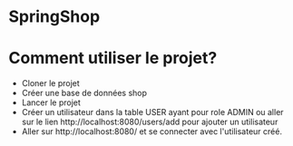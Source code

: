 # SpringShop
# Comment utiliser le projet?
 - Cloner le projet
 - Créer une base de données shop
 - Lancer le projet
 - Créer un utilisateur dans la table USER ayant pour role ADMIN ou aller sur le lien http://localhost:8080/users/add pour ajouter un utilisateur
 - Aller sur http://localhost:8080/ et se connecter avec l'utilisateur créé.
